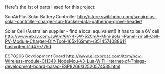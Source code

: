 Here's the list of parts I used for this project:

SunAirPlus Solar Battery Controller
http://store.switchdoc.com/sunairplus-solar-controller-charger-sun-tracker-data-gathering-grove-header/

Solar Cell (Australian supplier - find a local equivalent!) It has to be a 6V cell
http://www.ebay.com.au/itm/6V-4-5W-520mA-Mini-Solar-Panel-Small-Cell-PV-Module-Charger-DIY-Tool-165x165mm-/351457408861?hash=item51d47e775d

ESP8266 Development Board
http://www.aliexpress.com/item/new-Wireless-module-CH340-NodeMcu-V3-Lua-WIFI-Internet-of-Things-development-board-based-ESP8266/32520574539.html

